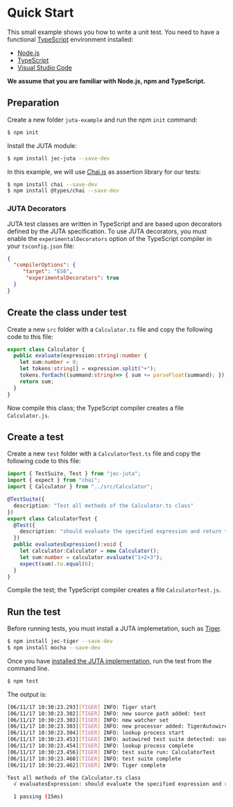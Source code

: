 # Quick Start

This small example shows you how to write a unit test. You need to have a functional [TypeScript](https://www.typescriptlang.org/) environment installed:

* [Node.js](https://nodejs.org/)
* [TypeScript](https://www.typescriptlang.org/)
* [Visual Studio Code](https://code.visualstudio.com/)

**We assume that you are familiar with Node.js, npm and TypeScript.**

## Preparation

Create a new folder `juta-example` and run the npm `init` command:

```bash
$ npm init
```

Install the JUTA module:

```bash
$ npm install jec-juta --save-dev
```

In this example, we will use [Chai.js](http://chaijs.com/) as assertion library for our tests:

```bash
$ npm install chai --save-dev
$ npm install @types/chai --save-dev
```

### JUTA Decorators

JUTA test classes are written in TypeScript and are based upon decorators defined by the JUTA specification.
To use JUTA decorators, you must enable the `experimentalDecorators` option of the TypeScript compiler in your `tsconfig.json` file:

```json
{
  "compilerOptions": {
     "target": "ES6",
      "experimentalDecorators": true
  }
}
```

## Create the class under test

Create a new `src` folder with a `Calculator.ts` file and copy the following code to this file:

```typescript
export class Calculator {
  public evaluate(expression:string):number {
    let sum:number = 0;
    let tokens:string[] = expression.split("+");
    tokens.forEach((summand:string)=> { sum += parseFloat(summand); });
    return sum;
  }
}
```

Now compile this class; the TypeScript compiler creates a file `Calculator.js`.

## Create a test

Create a new `test` folder with a `CalculatorTest.ts` file and copy the following code to this file:

```typescript
import { TestSuite, Test } from "jec-juta";
import { expect } from "chai";
import { Calculator } from "../src/Calculator";

@TestSuite({
  description: "Test all methods of the Calculator.ts class"
})
export class CalculatorTest {
  @Test({
    description: "should evaluate the specified expression and return the sum"
  })
  public evaluatesExpression():void {
    let calculator:Calculator = new Calculator();
    let sum:number = calculator.evaluate("1+2+3");
    expect(sum).to.equal(6);
  }
}
```

Compile the test; the TypeScript compiler creates a file `CalculatorTest.js`.

## Run the test

Before running tests, you must install a JUTA implemetation, such as [Tiger](https://github.com/pechemann/jec-tiger).

```bash
$ npm install jec-tiger --save-dev
$ npm install mocha --save-dev
```

Once you have [installed the JUTA implementation](https://github.com/pechemann/jec-tiger#tiger-framework-initialization), run the test from the command line.

```bash
$ npm test
```

The output is:

```bash
[06/11/17 10:30:23.293][TIGER] INFO: Tiger start
[06/11/17 10:30:23.302][TIGER] INFO: new source path added: test
[06/11/17 10:30:23.303][TIGER] INFO: new watcher set
[06/11/17 10:30:23.303][TIGER] INFO: new processor added: TigerAutowireProcessor
[06/11/17 10:30:23.304][TIGER] INFO: lookup process start
[06/11/17 10:30:23.453][TIGER] INFO: autowired test suite detected: source file='CalculatorTest'
[06/11/17 10:30:23.454][TIGER] INFO: lookup process complete
[06/11/17 10:30:23.456][TIGER] INFO: test suite run: CalculatorTest
[06/11/17 10:30:23.460][TIGER] INFO: test suite complete
[06/11/17 10:30:23.462][TIGER] INFO: Tiger complete

Test all methods of the Calculator.ts class
  √ evaluatesExpression: should evaluate the specified expression and return the sum

  1 passing (15ms)
```